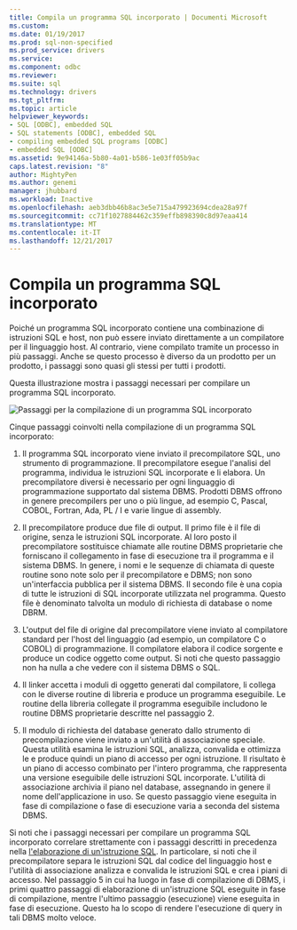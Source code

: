```yaml
---
title: Compila un programma SQL incorporato | Documenti Microsoft
ms.custom: 
ms.date: 01/19/2017
ms.prod: sql-non-specified
ms.prod_service: drivers
ms.service: 
ms.component: odbc
ms.reviewer: 
ms.suite: sql
ms.technology: drivers
ms.tgt_pltfrm: 
ms.topic: article
helpviewer_keywords:
- SQL [ODBC], embedded SQL
- SQL statements [ODBC], embedded SQL
- compiling embedded SQL programs [ODBC]
- embedded SQL [ODBC]
ms.assetid: 9e94146a-5b80-4a01-b586-1e03ff05b9ac
caps.latest.revision: "8"
author: MightyPen
ms.author: genemi
manager: jhubbard
ms.workload: Inactive
ms.openlocfilehash: aeb3dbb46b8ac3e5e715a479923694cdea28a97f
ms.sourcegitcommit: cc71f1027884462c359effb898390c8d97eaa414
ms.translationtype: MT
ms.contentlocale: it-IT
ms.lasthandoff: 12/21/2017
---
```

# <a name="compiling-an-embedded-sql-program"></a>Compila un programma SQL incorporato
Poiché un programma SQL incorporato contiene una combinazione di istruzioni SQL e host, non può essere inviato direttamente a un compilatore per il linguaggio host. Al contrario, viene compilato tramite un processo in più passaggi. Anche se questo processo è diverso da un prodotto per un prodotto, i passaggi sono quasi gli stessi per tutti i prodotti.  
  
 Questa illustrazione mostra i passaggi necessari per compilare un programma SQL incorporato.  
  
 ![Passaggi per la compilazione di un programma SQL incorporato](../../odbc/reference/media/pr02.gif "pr02")  
  
 Cinque passaggi coinvolti nella compilazione di un programma SQL incorporato:  
  
1.  Il programma SQL incorporato viene inviato il precompilatore SQL, uno strumento di programmazione. Il precompilatore esegue l'analisi del programma, individua le istruzioni SQL incorporate e li elabora. Un precompilatore diversi è necessario per ogni linguaggio di programmazione supportato dal sistema DBMS. Prodotti DBMS offrono in genere precompilers per uno o più lingue, ad esempio C, Pascal, COBOL, Fortran, Ada, PL / I e varie lingue di assembly.  
  
2.  Il precompilatore produce due file di output. Il primo file è il file di origine, senza le istruzioni SQL incorporate. Al loro posto il precompilatore sostituisce chiamate alle routine DBMS proprietarie che forniscano il collegamento in fase di esecuzione tra il programma e il sistema DBMS. In genere, i nomi e le sequenze di chiamata di queste routine sono note solo per il precompilatore e DBMS; non sono un'interfaccia pubblica per il sistema DBMS. Il secondo file è una copia di tutte le istruzioni di SQL incorporate utilizzata nel programma. Questo file è denominato talvolta un modulo di richiesta di database o nome DBRM.  
  
3.  L'output del file di origine dal precompilatore viene inviato al compilatore standard per l'host del linguaggio (ad esempio, un compilatore C o COBOL) di programmazione. Il compilatore elabora il codice sorgente e produce un codice oggetto come output. Si noti che questo passaggio non ha nulla a che vedere con il sistema DBMS o SQL.  
  
4.  Il linker accetta i moduli di oggetto generati dal compilatore, li collega con le diverse routine di libreria e produce un programma eseguibile. Le routine della libreria collegate il programma eseguibile includono le routine DBMS proprietarie descritte nel passaggio 2.  
  
5.  Il modulo di richiesta del database generato dallo strumento di precompilazione viene inviato a un'utilità di associazione speciale. Questa utilità esamina le istruzioni SQL, analizza, convalida e ottimizza le e produce quindi un piano di accesso per ogni istruzione. Il risultato è un piano di accesso combinato per l'intero programma, che rappresenta una versione eseguibile delle istruzioni SQL incorporate. L'utilità di associazione archivia il piano nel database, assegnando in genere il nome dell'applicazione in uso. Se questo passaggio viene eseguita in fase di compilazione o fase di esecuzione varia a seconda del sistema DBMS.  
  
 Si noti che i passaggi necessari per compilare un programma SQL incorporato correlare strettamente con i passaggi descritti in precedenza nella [l'elaborazione di un'istruzione SQL](../../odbc/reference/processing-a-sql-statement.md). In particolare, si noti che il precompilatore separa le istruzioni SQL dal codice del linguaggio host e l'utilità di associazione analizza e convalida le istruzioni SQL e crea i piani di accesso. Nel passaggio 5 in cui ha luogo in fase di compilazione di DBMS, i primi quattro passaggi di elaborazione di un'istruzione SQL eseguite in fase di compilazione, mentre l'ultimo passaggio (esecuzione) viene eseguita in fase di esecuzione. Questo ha lo scopo di rendere l'esecuzione di query in tali DBMS molto veloce.

